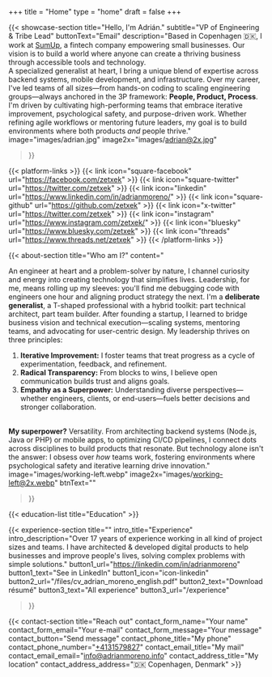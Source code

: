 +++
title =  "Home"
type = "home"
draft = false
+++


{{< showcase-section
    title="Hello, I'm Adrián."
    subtitle="VP of Engineering & Tribe Lead"
    buttonText="Email"
    description="Based in Copenhagen 🇩🇰, I work at <a target='_blank' href='https://www.sumup.com/'>SumUp</a>, a fintech company empowering small businesses. Our vision is to build a world where anyone can create a thriving business through accessible tools and technology. <br/>A specialized generalist at heart, I bring a unique blend of expertise across backend systems, mobile development, and infrastructure. Over my career, I've led teams of all sizes—from hands-on coding to scaling engineering groups—always anchored in the 3P framework: <strong>People, Product, Process</strong>.<br/>I'm driven by cultivating high-performing teams that embrace iterative improvement, psychological safety, and purpose-driven work. Whether refining agile workflows or mentoring future leaders, my goal is to build environments where both products <em>and</em> people thrive."
    image="images/adrian.jpg"
    image2x="images/adrian@2x.jpg"
 >}}

{{< platform-links >}}
    {{< link icon="square-facebook" url="https://facebook.com/zetxek" >}}
    {{< link icon="square-twitter" url="https://twitter.com/zetxek" >}}
    {{< link icon="linkedin" url="https://www.linkedin.com/in/adrianmoreno/" >}}
    {{< link icon="square-github" url="https://github.com/zetxek" >}}
    {{< link icon="x-twitter" url="https://twitter.com/zetxek" >}}
    {{< link icon="instagram" url="https://www.instagram.com/zetxek/" >}}
    {{< link icon="bluesky" url="https://www.bluesky.com/zetxek" >}}
    {{< link icon="threads" url="https://www.threads.net/zetxek" >}}
{{< /platform-links >}}

{{< about-section
    title="Who am I?"
    content="<p class='lead'>An engineer at heart and a problem-solver by nature, I channel curiosity and energy into creating technology that simplifies lives. Leadership, for me, means rolling up my sleeves: you'll find me debugging code with engineers one hour and aligning product strategy the next. I'm a <strong>deliberate generalist</strong>, a T-shaped professional with a hybrid toolkit: part technical architect, part team builder. After founding a startup, I learned to bridge business vision and technical execution—scaling systems, mentoring teams, and advocating for user-centric design. My leadership thrives on three principles: <ol><li><strong>Iterative Improvement:</strong> I foster teams that treat progress as a cycle of experimentation, feedback, and refinement.</li><li><strong>Radical Transparency:</strong> From blocks to wins, I believe open communication builds trust and aligns goals.</li><li><strong>Empathy as a Superpower:</strong> Understanding diverse perspectives—whether engineers, clients, or end-users—fuels better decisions and stronger collaboration.</li></ol><br/><strong>My superpower?</strong> Versatility. From architecting backend systems (Node.js, Java or PHP) or mobile apps, to optimizing CI/CD pipelines, I connect dots across disciplines to build products that resonate. But technology alone isn't the answer: I obsess over <em>how</em> teams work, fostering environments where psychological safety and iterative learning drive innovation."
    image="images/working-left.webp"
    image2x="images/working-left@2x.webp"
    btnText=""

 >}}

{{< education-list
    title="Education" >}}

{{< experience-section
    title=""
    intro_title="Experience"
    intro_description="Over 17 years of experience working in all kind of project sizes and teams. I have architected & developed digital products to help businesses and improve people's lives, solving complex problems with simple solutions." 
    button1_url="https://linkedin.com/in/adrianmoreno"
    button1_text="See in LinkedIn"
    button1_icon="icon-linkedin"
    button2_url="/files/cv_adrian_moreno_english.pdf"
    button2_text="Download résumé"
    button3_text="All experience"
    button3_url="/experience"
>}}

{{< contact-section
    title="Reach out" 
    contact_form_name="Your name"
    contact_form_email="Your e-mail"
    contact_form_message="Your message"
    contact_button="Send message"
    contact_phone_title="My phone"
    contact_phone_number="<a href='tel:+4531579827'>+4131579827</a>"
    contact_email_title="My mail"
    contact_email_email="info@adrianmoreno.info"
    contact_address_title="My location"
    contact_address_address="🇩🇰 Copenhagen, Denmark" >}}
